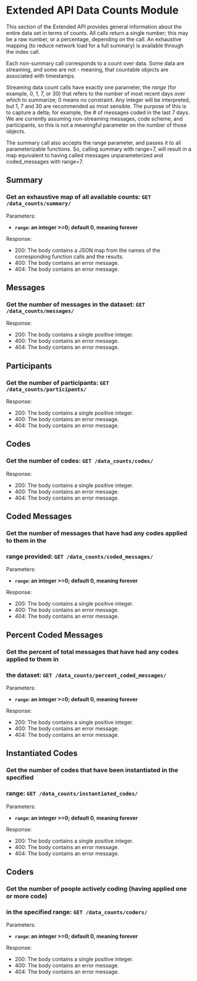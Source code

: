 # Extended API Data Counts Module

This section of the Extended API provides general information about the entire
data set in terms of counts. All calls return a single number; this may be a
raw number, or a percentage, depending on the call. An exhaustive mapping (to
reduce network load for a full summary) is available through the index call.

Each non-summary call corresponds to a count over data. Some data are streaming,
and some are not - meaning, that countable objects are associated with
timestamps.

Streaming data count calls have exactly one parameter, the *range* (for example,
 0, 1, 7, or 30) that refers to the number of most recent days over which to
summarize; 0 means no constraint. Any integer will be interpreted, but 1, 7 and
30 are recommended as most sensible. The purpose of this is to capture a delta;
for example, the # of messages coded in the last 7 days. We are currently
assuming non-streaming messages, code scheme, and participants, so this is not
a meaningful parameter on the number of those objects.

The summary call also accepts the range parameter, and passes it to all
parameterizable functions. So, calling summary with range=7, will result in a
map equivalent to having called messages unparameterized and coded_messages
with range=7.

## Summary

### Get an exhaustive map of all available counts: `GET /data_counts/summary/`

Parameters:
* **`range`: an integer >=0; default 0, meaning forever**

Response:
* 200: The body contains a JSON map from the names of the corresponding function
  calls and the results.
* 400: The body contains an error message.
* 404: The body contains an error message.

## Messages

### Get the number of messages in the dataset: `GET /data_counts/messages/`

Response:
* 200: The body contains a single positive integer.
* 400: The body contains an error message.
* 404: The body contains an error message.

## Participants

### Get the number of participants: `GET /data_counts/participants/`

Response:
* 200: The body contains a single positive integer.
* 400: The body contains an error message.
* 404: The body contains an error message.

## Codes

### Get the number of codes: `GET /data_counts/codes/`

Response:
* 200: The body contains a single positive integer.
* 400: The body contains an error message.
* 404: The body contains an error message.

## Coded Messages

### Get the number of messages that have had any codes applied to them in the
### range provided: `GET /data_counts/coded_messages/`

Parameters:
* **`range`: an integer >=0; default 0, meaning forever**

Response:
* 200: The body contains a single positive integer.
* 400: The body contains an error message.
* 404: The body contains an error message.

## Percent Coded Messages

### Get the percent of total messages that have had any codes applied to them in
### the dataset: `GET /data_counts/percent_coded_messages/`

Parameters:
* **`range`: an integer >=0; default 0, meaning forever**

Response:
* 200: The body contains a single positive integer.
* 400: The body contains an error message.
* 404: The body contains an error message.

## Instantiated Codes

### Get the number of codes that have been instantiated in the specified
### range: `GET /data_counts/instantiated_codes/`

Parameters:
* **`range`: an integer >=0; default 0, meaning forever**

Response:
* 200: The body contains a single positive integer.
* 400: The body contains an error message.
* 404: The body contains an error message.

## Coders

### Get the number of people actively coding (having applied one or more code)
###  in the specified range: `GET /data_counts/coders/`

Parameters:
* **`range`: an integer >=0; default 0, meaning forever**

Response:
* 200: The body contains a single positive integer.
* 400: The body contains an error message.
* 404: The body contains an error message.

